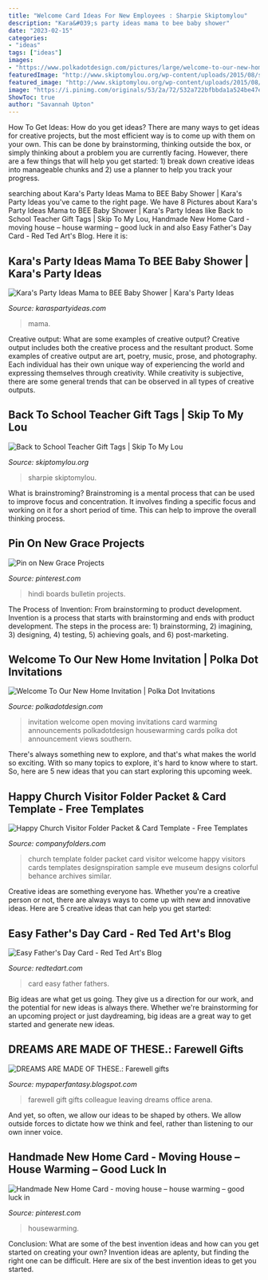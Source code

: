 ```yaml
---
title: "Welcome Card Ideas For New Employees : Sharpie Skiptomylou"
description: "Kara&#039;s party ideas mama to bee baby shower"
date: "2023-02-15"
categories:
- "ideas"
tags: ["ideas"]
images:
- "https://www.polkadotdesign.com/pictures/large/welcome-to-our-new-home-invitation-pddd-np46mv8070.jpg"
featuredImage: "http://www.skiptomylou.org/wp-content/uploads/2015/08/sharpie-marker-teacher-gift-1.jpg"
featured_image: "http://www.skiptomylou.org/wp-content/uploads/2015/08/sharpie-marker-teacher-gift-1.jpg"
image: "https://i.pinimg.com/originals/53/2a/72/532a722bfbbda1a524be47e483d87cbd.jpg"
ShowToc: true
author: "Savannah Upton"
---
```



How To Get Ideas: How do you get ideas?
There are many ways to get ideas for creative projects, but the most efficient way is to come up with them on your own. This can be done by brainstorming, thinking outside the box, or simply thinking about a problem you are currently facing. However, there are a few things that will help you get started: 1) break down creative ideas into manageable chunks and 2) use a planner to help you track your progress.

	

		
searching about Kara&#039;s Party Ideas Mama to BEE Baby Shower | Kara&#039;s Party Ideas you've came to the right page. We have 8 Pictures about Kara&#039;s Party Ideas Mama to BEE Baby Shower | Kara&#039;s Party Ideas like Back to School Teacher Gift Tags | Skip To My Lou, Handmade New Home Card - moving house – house warming – good luck in and also Easy Father&#039;s Day Card - Red Ted Art&#039;s Blog. Here it is:
		
    
## Kara&#039;s Party Ideas Mama To BEE Baby Shower | Kara&#039;s Party Ideas

<img loading=lazy src="https://karaspartyideas.com/wp-content/uploads/2018/01/Mama-to-BEE-Baby-Shower-via-Karas-Party-Ideas-KarasPartyIdeas.com2_-683x1024.jpg" onerror="this.onerror=null;this.src='https://tse3.mm.bing.net/th?id=OIP.FiZFgxmAYmqdovAz00fnQgHaLG&amp;pid=15.1';" alt="Kara&#039;s Party Ideas Mama to BEE Baby Shower | Kara&#039;s Party Ideas">

_Source: karaspartyideas.com_

>mama. 

	

Creative output: What are some examples of creative output?
Creative output includes both the creative process and the resultant product. Some examples of creative output are art, poetry, music, prose, and photography. Each individual has their own unique way of experiencing the world and expressing themselves through creativity. While creativity is subjective, there are some general trends that can be observed in all types of creative outputs.

    
## Back To School Teacher Gift Tags | Skip To My Lou

<img loading=lazy src="http://www.skiptomylou.org/wp-content/uploads/2015/08/sharpie-marker-teacher-gift-1.jpg" onerror="this.onerror=null;this.src='https://tse4.mm.bing.net/th?id=OIP._ifbbpwNg3jfp5PvoOgmygHaLH&amp;pid=15.1';" alt="Back to School Teacher Gift Tags | Skip To My Lou">

_Source: skiptomylou.org_

>sharpie skiptomylou. 

	

What is brainstroming?
Brainstroming is a mental process that can be used to improve focus and concentration. It involves finding a specific focus and working on it for a short period of time. This can help to improve the overall thinking process.

    
## Pin On New Grace Projects

<img loading=lazy src="https://i.pinimg.com/originals/d8/f8/b5/d8f8b58c8817ba6bc8b5933286508359.jpg" onerror="this.onerror=null;this.src='https://tse1.mm.bing.net/th?id=OIP.SdLtzNU3ooataevfyTQ0BAHaJ4&amp;pid=15.1';" alt="Pin on New Grace Projects">

_Source: pinterest.com_

>hindi boards bulletin projects. 

	

The Process of Invention: From brainstorming to product development.
Invention is a process that starts with brainstorming and ends with product development. The steps in the process are: 1) brainstorming, 2) imagining, 3) designing, 4) testing, 5) achieving goals, and 6) post-marketing.

    
## Welcome To Our New Home Invitation | Polka Dot Invitations

<img loading=lazy src="https://www.polkadotdesign.com/pictures/large/welcome-to-our-new-home-invitation-pddd-np46mv8070.jpg" onerror="this.onerror=null;this.src='https://tse2.mm.bing.net/th?id=OIP.ftujIt1LQ4FucB0ejVabOwAAAA&amp;pid=15.1';" alt="Welcome To Our New Home Invitation | Polka Dot Invitations">

_Source: polkadotdesign.com_

>invitation welcome open moving invitations card warming announcements polkadotdesign housewarming cards polka dot announcement views southern. 

	

There's always something new to explore, and that's what makes the world so exciting. With so many topics to explore, it's hard to know where to start.  So, here are 5 new ideas that you can start exploring this upcoming week.

    
## Happy Church Visitor Folder Packet &amp; Card Template - Free Templates

<img loading=lazy src="https://www.companyfolders.com/design/media/2013/10/happy-church-visitor-folder-packet-card-template-front-600x600.jpg" onerror="this.onerror=null;this.src='https://tse2.mm.bing.net/th?id=OIP.ogOUmD7gcPAhjJ0XdZtq0gHaHa&amp;pid=15.1';" alt="Happy Church Visitor Folder Packet &amp; Card Template - Free Templates">

_Source: companyfolders.com_

>church template folder packet card visitor welcome happy visitors cards templates designspiration sample eve museum designs colorful behance archives similar. 

	

Creative ideas are something everyone has. Whether you're a creative person or not, there are always ways to come up with new and innovative ideas. Here are 5 creative ideas that can help you get started: 

    
## Easy Father&#039;s Day Card - Red Ted Art&#039;s Blog

<img loading=lazy src="https://www.redtedart.com/wp-content/uploads/2014/06/Easy-Fathers-Day-Card.jpg" onerror="this.onerror=null;this.src='https://tse4.mm.bing.net/th?id=OIP.BUM1e6Ctkl2Ji7gHulRoEgHaLa&amp;pid=15.1';" alt="Easy Father&#039;s Day Card - Red Ted Art&#039;s Blog">

_Source: redtedart.com_

>card easy father fathers. 

	

Big ideas are what get us going. They give us a direction for our work, and the potential for new ideas is always there. Whether we're brainstorming for an upcoming project or just daydreaming, big ideas are a great way to get started and generate new ideas.

    
## DREAMS ARE MADE OF THESE.: Farewell Gifts

<img loading=lazy src="http://3.bp.blogspot.com/-wrliTowWj7U/TV6LkBRyyhI/AAAAAAAAJYw/aBFE-XWpVJA/s1600/IMG_5203.JPG" onerror="this.onerror=null;this.src='https://tse3.mm.bing.net/th?id=OIP.zsbDVNEeSPRJSsktNO5t-QHaFj&amp;pid=15.1';" alt="DREAMS ARE MADE OF THESE.: Farewell gifts">

_Source: mypaperfantasy.blogspot.com_

>farewell gift gifts colleague leaving dreams office arena. 

	

And yet, so often, we allow our ideas to be shaped by others. We allow outside forces to dictate how we think and feel, rather than listening to our own inner voice.

    
## Handmade New Home Card - Moving House – House Warming – Good Luck In

<img loading=lazy src="https://i.pinimg.com/originals/53/2a/72/532a722bfbbda1a524be47e483d87cbd.jpg" onerror="this.onerror=null;this.src='https://tse4.mm.bing.net/th?id=OIP.q7HuxyLo8tITrbkWL4NpXQHaJ4&amp;pid=15.1';" alt="Handmade New Home Card - moving house – house warming – good luck in">

_Source: pinterest.com_

>housewarming. 

	

Conclusion: What are some of the best invention ideas and how can you get started on creating your own?
Invention ideas are aplenty, but finding the right one can be difficult. Here are six of the best invention ideas to get you started.

